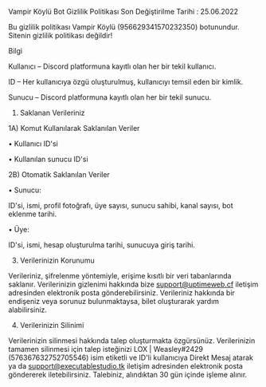 Vampir Köylü Bot Gizlilik Politikası
Son Değiştirilme Tarihi : 25.06.2022




Bu gizlilik politikası Vampir Köylü (956629341570232350) botunundur. Sitenin gizlilik politikası değildir!





Bilgi




Kullanıcı – Discord platformuna kayıtlı olan her bir tekil kullanıcı.




ID – Her kullanıcıya özgü oluşturulmuş, kullanıcıyı temsil eden bir kimlik.




Sunucu – Discord platformuna kayıtlı olan her bir tekil sunucu.




1) Saklanan Verileriniz



1A) Komut Kullanılarak Saklanılan Veriler




• Kullanıcı ID'si



• Kullanılan sunucu ID'si




2B) Otomatik Saklanılan Veriler



• Sunucu:



ID'si, ismi, profil fotoğrafı, üye sayısı, sunucu sahibi, kanal sayısı, bot eklenme tarihi.




• Üye:




ID'si, ismi, hesap oluşturulma tarihi, sunucuya giriş tarihi.




3) Verilerinizin Korunumu




Verileriniz, şifrelenme yöntemiyle, erişime kısıtlı bir veri tabanlarında saklanır. Verilerinizin gizlenimi hakkında bize support@uptimeweb.cf iletişim adresinden elektronik posta gönderebilirsiniz. Verileriniz hakkında bir endişeniz veya sorunuz bulunmaktaysa, bilet oluşturarak yardım alabilirsiniz.




4) Verilerinizin Silinimi




Verilerinizin silinmesi hakkında talep oluşturmakta özgürsünüz. Verilerinizin tamamen silinmesi için talep isteğinizi LOX | Weasley#2429 (576367632752705546) isim etiketli ve ID'li kullanıcıya Direkt Mesaj atarak ya da support@executablestudio.tk iletişim adresinden elektronik posta göndererek iletebilirsiniz. Talebiniz, alındıktan 30 gün içinde işleme alınır.
